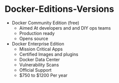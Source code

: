 
# Docker-Editions-Versions

-  Docker Community Edition (free)
   - Aimed At developers and and DIY ops teams
   - Production ready
	- Opens source
-  Docker Enterprise Edition
   - Mission Critical Apps  
   - Certified Images and plugins
   - Docker Data Center
   - Vulnerability Scans
   - Official Support
   -  $750 to $1200 Per year

<!--stackedit_data:
eyJoaXN0b3J5IjpbNjAyMDU3OTExLDExNzMxNjE5NzFdfQ==
-->